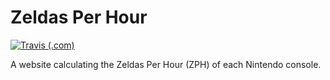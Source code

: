 # Zeldas Per Hour

[![Travis (.com)](https://img.shields.io/travis/com/haykam821/Zelda-Per-Hour.svg?style=popout)](https://travis-ci.com/haykam821/Zelda-Per-Hour)

A website calculating the Zeldas Per Hour (ZPH) of each Nintendo console.

